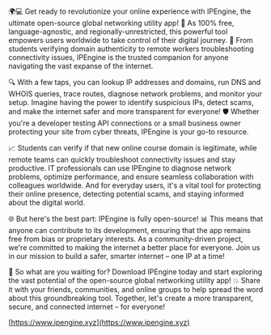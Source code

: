 🌍💻 Get ready to revolutionize your online experience with IPEngine, the ultimate open-source global networking utility app! 🚀 As 100% free, language-agnostic, and regionally-unrestricted, this powerful tool empowers users worldwide to take control of their digital journey. 💪 From students verifying domain authenticity to remote workers troubleshooting connectivity issues, IPEngine is the trusted companion for anyone navigating the vast expanse of the internet.

🔍 With a few taps, you can lookup IP addresses and domains, run DNS and WHOIS queries, trace routes, diagnose network problems, and monitor your setup. Imagine having the power to identify suspicious IPs, detect scams, and make the internet safer and more transparent for everyone! 🛡️ Whether you're a developer testing API connections or a small business owner protecting your site from cyber threats, IPEngine is your go-to resource.

📈 Students can verify if that new online course domain is legitimate, while remote teams can quickly troubleshoot connectivity issues and stay productive. IT professionals can use IPEngine to diagnose network problems, optimize performance, and ensure seamless collaboration with colleagues worldwide. And for everyday users, it's a vital tool for protecting their online presence, detecting potential scams, and staying informed about the digital world.

🌐 But here's the best part: IPEngine is fully open-source! 📊 This means that anyone can contribute to its development, ensuring that the app remains free from bias or proprietary interests. As a community-driven project, we're committed to making the internet a better place for everyone. Join us in our mission to build a safer, smarter internet – one IP at a time!

🚀 So what are you waiting for? Download IPEngine today and start exploring the vast potential of the open-source global networking utility app! 💥 Share it with your friends, communities, and online groups to help spread the word about this groundbreaking tool. Together, let's create a more transparent, secure, and connected internet – for everyone!

[https://www.ipengine.xyz](https://www.ipengine.xyz)